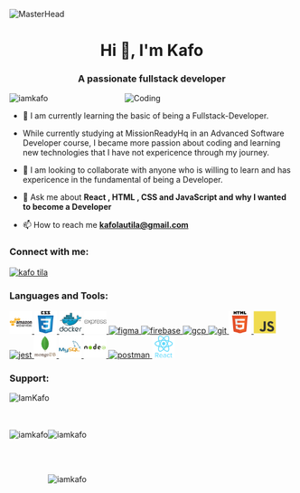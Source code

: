 ![MasterHead](https://developers.giphy.com/branch/master/static/api-512d36c09662682717108a38bbb5c57d.gif)
<h1 align="center">Hi 👋, I'm Kafo</h1>
<h3 align="center">A passionate fullstack developer</h3>
<img align="right" alt="Coding" width="300" src="https://i.pinimg.com/originals/8d/62/1f/8d621f66f551b6a39072473d52280ff0.gif">

<p align="left"> <img src="https://komarev.com/ghpvc/?username=iamkafo&label=Profile%20views&color=0e75b6&style=flat" alt="iamkafo" /> </p>


- 🌱 I am currently learning the basic of being a Fullstack-Developer. 
-  While currently studying at MissionReadyHq in an Advanced Software Developer course, I became more passion about coding and learning new technologies that I have not expericence through my journey.

- 💞️ I am looking to collaborate with anyone who is willing to learn and has expericence in the fundamental of being a Developer.

- 💬 Ask me about **React , HTML , CSS and JavaScript and why I wanted to become a Developer** 

- 📫 How to reach me **kafolautila@gmail.com**

<h3 align="left">Connect with me:</h3>
<p align="left">
<a href="https://fb.com/kafo tila" target="blank"><img align="center" src="https://raw.githubusercontent.com/rahuldkjain/github-profile-readme-generator/master/src/images/icons/Social/facebook.svg" alt="kafo tila" height="30" width="40" /></a>
</p>

<h3 align="left">Languages and Tools:</h3>
<p align="left"> <a href="https://aws.amazon.com" target="_blank" rel="noreferrer"> <img src="https://raw.githubusercontent.com/devicons/devicon/master/icons/amazonwebservices/amazonwebservices-original-wordmark.svg" alt="aws" width="40" height="40"/> </a> <a href="https://www.w3schools.com/css/" target="_blank" rel="noreferrer"> <img src="https://raw.githubusercontent.com/devicons/devicon/master/icons/css3/css3-original-wordmark.svg" alt="css3" width="40" height="40"/> </a> <a href="https://www.docker.com/" target="_blank" rel="noreferrer"> <img src="https://raw.githubusercontent.com/devicons/devicon/master/icons/docker/docker-original-wordmark.svg" alt="docker" width="40" height="40"/> </a> <a href="https://expressjs.com" target="_blank" rel="noreferrer"> <img src="https://raw.githubusercontent.com/devicons/devicon/master/icons/express/express-original-wordmark.svg" alt="express" width="40" height="40"/> </a> <a href="https://www.figma.com/" target="_blank" rel="noreferrer"> <img src="https://www.vectorlogo.zone/logos/figma/figma-icon.svg" alt="figma" width="40" height="40"/> </a> <a href="https://firebase.google.com/" target="_blank" rel="noreferrer"> <img src="https://www.vectorlogo.zone/logos/firebase/firebase-icon.svg" alt="firebase" width="40" height="40"/> </a> <a href="https://cloud.google.com" target="_blank" rel="noreferrer"> <img src="https://www.vectorlogo.zone/logos/google_cloud/google_cloud-icon.svg" alt="gcp" width="40" height="40"/> </a> <a href="https://git-scm.com/" target="_blank" rel="noreferrer"> <img src="https://www.vectorlogo.zone/logos/git-scm/git-scm-icon.svg" alt="git" width="40" height="40"/> </a> <a href="https://www.w3.org/html/" target="_blank" rel="noreferrer"> <img src="https://raw.githubusercontent.com/devicons/devicon/master/icons/html5/html5-original-wordmark.svg" alt="html5" width="40" height="40"/> </a> <a href="https://developer.mozilla.org/en-US/docs/Web/JavaScript" target="_blank" rel="noreferrer"> <img src="https://raw.githubusercontent.com/devicons/devicon/master/icons/javascript/javascript-original.svg" alt="javascript" width="40" height="40"/> </a> <a href="https://jestjs.io" target="_blank" rel="noreferrer"> <img src="https://www.vectorlogo.zone/logos/jestjsio/jestjsio-icon.svg" alt="jest" width="40" height="40"/> </a> <a href="https://www.mongodb.com/" target="_blank" rel="noreferrer"> <img src="https://raw.githubusercontent.com/devicons/devicon/master/icons/mongodb/mongodb-original-wordmark.svg" alt="mongodb" width="40" height="40"/> </a> <a href="https://www.mysql.com/" target="_blank" rel="noreferrer"> <img src="https://raw.githubusercontent.com/devicons/devicon/master/icons/mysql/mysql-original-wordmark.svg" alt="mysql" width="40" height="40"/> </a> <a href="https://nodejs.org" target="_blank" rel="noreferrer"> <img src="https://raw.githubusercontent.com/devicons/devicon/master/icons/nodejs/nodejs-original-wordmark.svg" alt="nodejs" width="40" height="40"/> </a> <a href="https://postman.com" target="_blank" rel="noreferrer"> <img src="https://www.vectorlogo.zone/logos/getpostman/getpostman-icon.svg" alt="postman" width="40" height="40"/> </a> <a href="https://reactjs.org/" target="_blank" rel="noreferrer"> <img src="https://raw.githubusercontent.com/devicons/devicon/master/icons/react/react-original-wordmark.svg" alt="react" width="40" height="40"/> </a> </p>

<h3 align="left">Support:</h3>
<p><a href="https://ko-fi.com/IamKafo"> <img align="left" src="https://cdn.ko-fi.com/cdn/kofi3.png?v=3" height="50" width="210" alt="IamKafo" /></a></p><br><br>
<br>

<img align="left" height="195" src="https://github-readme-stats.vercel.app/api/top-langs?username=iamkafo&show_icons=true&locale=en&layout=compact" alt="iamkafo" /></p>

<p>&nbsp;<img align="left" src="https://github-readme-stats.vercel.app/api?username=iamkafo&show_icons=true&locale=en" alt="iamkafo" /></p>
<br><br>
<p><img align="left" src="https://github-readme-streak-stats.herokuapp.com/?user=iamkafo&" alt="iamkafo" />
<p>
</p>

